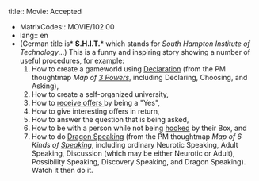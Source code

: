 title:: Movie: Accepted

- MatrixCodes:: MOVIE/102.00
- lang:: en
- (German title is* **S.H.I.T.*** which stands for *South Hampton Institute of Technology*...)
  This is a funny and inspiring story showing a number of useful procedures, for example:
  1. How to create a gameworld using [Declaration](http://declaring.mystrikingly.com) (from the PM thoughtmap *Map of [3 Powers](http://3powers.mystrikingly.com)*, including Declaring, Choosing, and Asking),
  2. How to create a self-organized university,
  3. How to [receive offers ](http://negotiateintimacy.mystrikingly.com)by being a "Yes",
  4. How to give interesting offers in return,
  5. How to answer the question that is being asked,
  6. How to be with a person while not being [hooked](http://becomeunhookable.mystrikingly.com/) by their Box, and
  7. How to do [Dragon Speaking](http://dragonspeaking.mystrikingly.com/) (from the PM thoughtmap *Map of 6 Kinds of [Speaking](http://speakings.mystrikingly.com/)*,
   including ordinary Neurotic Speaking, Adult Speaking, Discussion (which
   may be either Neurotic or Adult), Possibility Speaking, Discovery 
  Speaking, and Dragon Speaking).
  Watch it then do it.